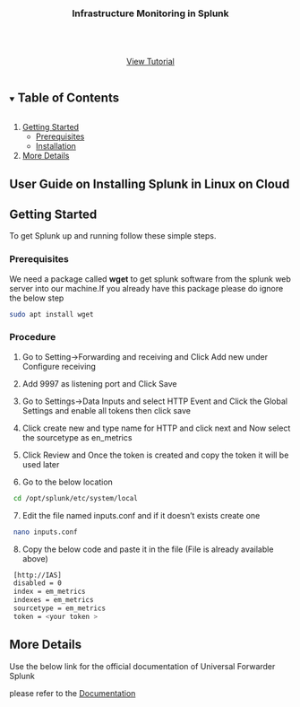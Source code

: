 <p align="center">
  <h3 align="center">Infrastructure Monitoring in Splunk</h3>

  <p align="center">
    <br />
    <br />
    <br />
    <a href="https://youtu.be/B-xBFE6ISRs">View Tutorial</a>
  </p>
</p>



<!-- TABLE OF CONTENTS -->
<details open="open">
  <summary><h2 style="display: inline-block">Table of Contents</h2></summary>
  <ol>
    <li>
      <a href="#getting-started">Getting Started</a>
      <ul>
        <li><a href="#prerequisites">Prerequisites</a></li>
        <li><a href="#installation">Installation</a></li>
      </ul>
    </li>
    <li><a href="#More Details">More Details</a></li>
  </ol>
</details>



<!-- ABOUT THE PROJECT -->
## User Guide on Installing Splunk in Linux on Cloud





<!-- GETTING STARTED -->
## Getting Started

To get Splunk up and running follow these simple steps.

### Prerequisites

 We need a package called **wget** to get splunk software from the splunk web server into our machine.If you already have this package please do ignore the below step
  ```sh
  sudo apt install wget
  ```

### Procedure

1. Go to Setting->Forwarding and receiving and Click Add new under Configure receiving 


2. Add 9997 as listening port and Click Save


3. Go to Settings->Data Inputs and select HTTP Event and Click the Global Settings and enable all tokens then click save


4. Click create new and type name for HTTP and click next and Now select the sourcetype as en_metrics
 
 
5. Click Review and Once the token is created and copy the token it will be used later


6. Go to the below location
  ```sh
   cd /opt/splunk/etc/system/local
   ```
   
7. Edit the file named inputs.conf and if it doesn’t exists create one
  ```sh
   nano inputs.conf
   ```
   
8. Copy the below code and paste it in the file (File is already available above) 
  ```sh
   [http://IAS]
   disabled = 0
   index = em_metrics
   indexes = em_metrics
   sourcetype = em_metrics
   token = <your token >
   ```
<!-- USAGE EXAMPLES -->
## More Details

Use the below link for the official documentation of Universal Forwarder Splunk

 please refer to the [Documentation](https://www.splunk.com/en_us/download/universal-forwarder.html)





